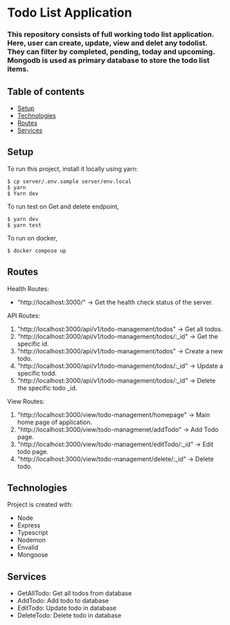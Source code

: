 # Todo List Application

### This repository consists of full working todo list application. Here, user can create, update, view and delet any todolist. They can filter by completed, pending, today and upcoming. Mongodb is used as primary database to store the todo list items.

## Table of contents

- [Setup](#setup)
- [Technologies](#technologies)
- [Routes](#routes)
- [Services](#Services)

## Setup

To run this project, install it locally using yarn:

```
$ cp server/.env.sample server/env.local
$ yarn
$ Yarn dev
```

To run test on Get and delete endpoint,

```
$ yarn dev
$ yarn test
```

To run on docker,

```
$ docker compose up
```

## Routes

Health Routes:

- "http://localhost:3000/" -> Get the health check status of the server.

API Routes:

1.  "http://localhost:3000/api/v1/todo-management/todos" -> Get all todos.
2.  "http://localhost:3000/api/v1/todo-management/todos/:\_id" -> Get the specific id.
3.  "http://localhost:3000/api/v1/todo-management/todos" -> Create a new todo.
4.  "http://localhost:3000/api/v1/todo-management/todos/:\_id" -> Update a specific todd.
5.  "http://localhost:3000/api/v1/todo-management/todos/:\_id" -> Delete the specific todo \_id.

View Routes:

1.  "http://localhost:3000/view/todo-management/homepage" -> Main home page of application.
2.  "http://localhost:3000/view/todo-managmenet/addTodo" -> Add Todo page.
3.  "http://localhost:3000/view/todo-management/editTodo/:\_id" -> Edit todo page.
4.  "http://localhost:3000/view/todo-management/delete/:\_id" -> Delete todo.

## Technologies

Project is created with:

- Node
- Express
- Typescript
- Nodemon
- Envalid
- Mongoose

## Services

- GetAllTodo: Get all todos from database
- AddTodo: Add todo to database
- EditTodo: Update todo in database
- DeleteTodo: Delete todo in database
